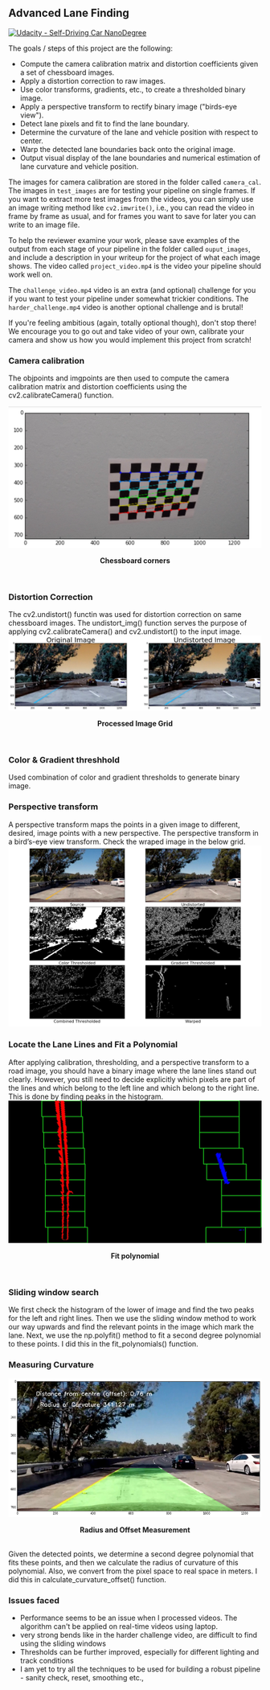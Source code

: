 ## Advanced Lane Finding
[![Udacity - Self-Driving Car NanoDegree](https://s3.amazonaws.com/udacity-sdc/github/shield-carnd.svg)](http://www.udacity.com/drive)

The goals / steps of this project are the following:

* Compute the camera calibration matrix and distortion coefficients given a set of chessboard images.
* Apply a distortion correction to raw images.
* Use color transforms, gradients, etc., to create a thresholded binary image.
* Apply a perspective transform to rectify binary image ("birds-eye view").
* Detect lane pixels and fit to find the lane boundary.
* Determine the curvature of the lane and vehicle position with respect to center.
* Warp the detected lane boundaries back onto the original image.
* Output visual display of the lane boundaries and numerical estimation of lane curvature and vehicle position.


[//]: # (Image References)
[image1]: ./output_images/processed_images.png "Processed Image Grid"
[image2]: ./output_images/dist-undist-image.png
[image3]: ./output_images/curvature_measurements.png
[image4]: ./output_images/corners.png "Chessboard Corners"
[image5]: ./output_images/fitpolynomial.jpg

The images for camera calibration are stored in the folder called `camera_cal`.  The images in `test_images` are for testing your pipeline on single frames.  If you want to extract more test images from the videos, you can simply use an image writing method like `cv2.imwrite()`, i.e., you can read the video in frame by frame as usual, and for frames you want to save for later you can write to an image file.  

To help the reviewer examine your work, please save examples of the output from each stage of your pipeline in the folder called `ouput_images`, and include a description in your writeup for the project of what each image shows.    The video called `project_video.mp4` is the video your pipeline should work well on.  

The `challenge_video.mp4` video is an extra (and optional) challenge for you if you want to test your pipeline under somewhat trickier conditions.  The `harder_challenge.mp4` video is another optional challenge and is brutal!

If you're feeling ambitious (again, totally optional though), don't stop there!  We encourage you to go out and take video of your own, calibrate your camera and show us how you would implement this project from scratch!

### Camera calibration
The objpoints and imgpoints are then used to compute the camera calibration matrix and distortion coefficients using the cv2.calibrateCamera() function.

![alt text][image4]
<p align="center"><b>Chessboard corners</b></p>
<br>

### Distortion Correction
The cv2.undistort() functin was used for distortion correction on same chessboard images. The undistort_img() function serves the purpose of applying cv2.calibrateCamera() and cv2.undistort() to the input image.
![alt text][image2]
<p align="center"><b>Processed Image Grid</b></p>
<br>

### Color & Gradient threshhold
Used combination of color and gradient thresholds to generate binary image.

### Perspective transform
A perspective transform maps the points in a given image to different, desired, image points with a new perspective. The perspective transform in a bird’s-eye view transform. Check the wraped image in the below grid.
![alt text][image1]
<br>

### Locate the Lane Lines and Fit a Polynomial
After applying calibration, thresholding, and a perspective transform to a road image, you should have a binary image where the lane lines stand out clearly. However, you still need to decide explicitly which pixels are part of the lines and which belong to the left line and which belong to the right line. This is done by finding peaks in the histogram.
![alt text][image5]
<p align="center"><b>Fit polynomial</b></p>
<br>

### Sliding window search
We first check the histogram of the lower of image and find the two peaks for the left and right lines. Then we use the sliding window method to work our way upwards and find the relevant points in the image which mark the lane. Next, we use the np.polyfit() method to fit a second degree polynomial to these points. I did this in the fit_polynomials() function.

### Measuring Curvature
![alt text][image3]
<p align="center"><b>Radius and Offset Measurement</b></p>
<br>
Given the detected points, we determine a second degree polynomial that fits these points, and then we calculate the radius of curvature of this polynomial. Also, we convert from the pixel space to real space in meters. I did this in calculate_curvature_offset() function.

### Issues faced

* Performance seems to be an issue when I processed videos. The algorithm can't be applied on real-time videos using laptop.
* very strong bends like in the harder challenge video, are difficult to find using the sliding windows
* Thresholds can be further improved, especially for different lighting and track conditions
* I am yet to try all the techniques to be used for building a robust pipeline - sanity check, reset, smoothing etc., 